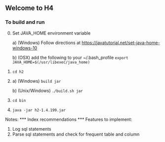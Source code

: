 
## Welcome to H4
### To build and run 
0. Set JAVA_HOME environment variable

    a) (Windows) Follow directions at https://javatutorial.net/set-java-home-windows-10
    
    b) (OSX) add the following to your ~/.bash_profile
        `export JAVA_HOME=$(/usr/libexec/java_home)` 
1.  `cd h2`
2.  a) (Windows) `build jar`

    b) (Unix/Windows) `./build.sh jar`
3. `cd bin`
4. `java -jar h2-1.4.199.jar`


Notes:
*** Index recommendations ***
Features to implement:
1. Log sql statements
2. Parse sql statements and check for frequent table and column
